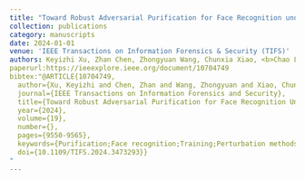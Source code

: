 ```yaml
---
title: "Toward Robust Adversarial Purification for Face Recognition under Intensity-Unknown Attacks"
collection: publications
category: manuscripts
date: 2024-01-01
venue: 'IEEE Transactions on Information Forensics & Security (TIFS)'
authors: Keyizhi Xu, Zhan Chen, Zhongyuan Wang, Chunxia Xiao, <b>Chao Liang</b>*
paperurl:https://ieeexplore.ieee.org/document/10704749
bibtex:"@ARTICLE{10704749,
  author={Xu, Keyizhi and Chen, Zhan and Wang, Zhongyuan and Xiao, Chunxia and Liang, Chao},
  journal={IEEE Transactions on Information Forensics and Security}, 
  title={Toward Robust Adversarial Purification for Face Recognition Under Intensity-Unknown Attacks}, 
  year={2024},
  volume={19},
  number={},
  pages={9550-9565},
  keywords={Purification;Face recognition;Training;Perturbation methods;Image resolution;Robustness;Noise;Multimedia communication;Image reconstruction;Feature extraction;Adversarial defense;intensity-unknown attacks;face recognition},
  doi={10.1109/TIFS.2024.3473293}}
"
---
```

